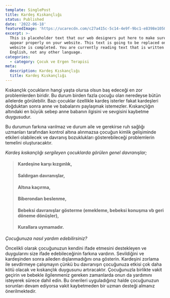 ```yaml
---
template: SinglePost
title: Kardeş Kıskançlığı
status: Published
date: '2022-06-18'
featuredImage: 'https://ucarecdn.com/c27a415c-5c14-4e9f-9bc1-e8398e1050c3/'
excerpt: >-
  This is placeholder text that our web designers put here to make sure words
  appear properly on your website. This text is going to be replaced once the
  website is completed. You are currently reading text that is written in
  English, not any other language.
categories:
  - category: Çocuk ve Ergen Terapisi
meta:
  description: Kardeş Kıskançlığı
  title: Kardeş Kıskançlığı
---
```


Kıskançlık çocukların hangi yaşta olursa olsun baş edeceği en zor problemlerden biridir. Bu durum birden fazla çocuğu olan neredeyse bütün ailelerde görülebilir. Bazı çocuklar özellikle kardeş isterler fakat kardeşleri doğduktan sonra anne ve babalarını paylaşmak istemezler. Kıskançlığın altındaki en büyük sebep anne babanın ilgisini ve sevgisini kaybetme duygusudur. 

Bu durumun farkına varılmaz ve durum aile ve gerekirse ruh sağlığı uzmanları tarafından kontrol altına alınmazsa çocuğun kimlik gelişiminde etkileri olabilecek ve davranış bozuklukları gösterebileceği problemlerin temelini oluşturacaktır.

*Kardeş kıskançlığı sergileyen çocuklarda görülen genel davranışlar;*

> #### Kardeşine karşı kızgınlık, 
> #### Saldırgan davranışlar, 
> #### Altına kaçırma, 
> #### Biberondan beslenme, 
> #### Bebeksi davranışlar gösterme (emekleme, bebeksi konuşma vb geri döneme dönüşler), 
> #### Kurallara uymamadır.

*Çocuğunuza nasıl yardım edebilirsiniz?*

Öncelikli olarak çocuğunuzun kendini ifade etmesini destekleyen ve duygularını size ifade edebileceğinin farkına vardırın. Sevildiğini ve kardeşinden sonra aileden dışlanmadığını ona gösterin. Kardeşini zorlama ile sevdirmeye çalışmayın çünkü bu davranışın çocuğunuza etkisi çok daha kötü olacak ve kıskançlık duygusunu artıracaktır. Çocuğunuzla birlikte vakit geçirin ve bebekle ilgilenmeniz gereken zamanlarda onun da yardımını isteyerek sürece dahil edin. Bu önerileri uyguladığınız halde çocuğunuzun sorunları devam ediyorsa vakit kaybetmeden bir uzman desteği almanız önerilmektedir.